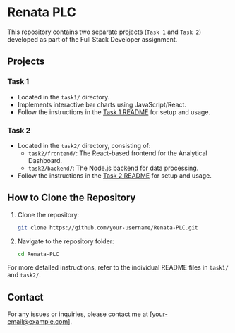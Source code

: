 # Renata PLC

This repository contains two separate projects (`Task 1` and `Task 2`) developed as part of the Full Stack Developer assignment.

## Projects

### Task 1
- Located in the `task1/` directory.
- Implements interactive bar charts using JavaScript/React.
- Follow the instructions in the [Task 1 README](task1/README.md) for setup and usage.

### Task 2
- Located in the `task2/` directory, consisting of:
  - `task2/frontend/`: The React-based frontend for the Analytical Dashboard.
  - `task2/backend/`: The Node.js backend for data processing.
- Follow the instructions in the [Task 2 README](task2/README.md) for setup and usage.

## How to Clone the Repository

1. Clone the repository:
   ```bash
   git clone https://github.com/your-username/Renata-PLC.git
   ```
2. Navigate to the repository folder:
   ```bash
   cd Renata-PLC
   ```

For more detailed instructions, refer to the individual README files in `task1/` and `task2/`.

## Contact
For any issues or inquiries, please contact me at [your-email@example.com].
```
